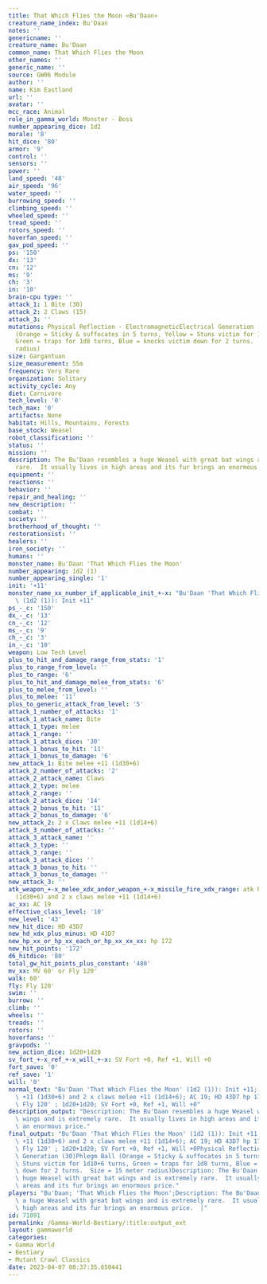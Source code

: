 ```yaml
---
title: That Which Flies the Moon «Bu'Daan»
creature_name_index: Bu'Daan
notes: ''
genericname: ''
creature_name: Bu'Daan
common_name: That Which Flies the Moon
other_names: ''
generic_name: ''
source: GW06 Module
author: ''
name: Kim Eastland
url: ''
avatar: ''
mcc_race: Animal
role_in_gamma_world: Monster - Boss
number_appearing_dice: 1d2
morale: '8'
hit_dice: '80'
armor: '9'
control: ''
sensors: ''
power: ''
land_speed: '48'
air_speed: '96'
water_speed: ''
burrowing_speed: ''
climbing_speed: ''
wheeled_speed: ''
tread_speed: ''
rotors_speed: ''
hoverfan_speed: ''
gav_pod_speed: ''
ps: '150'
dx: '13'
cn: '12'
ms: '9'
ch: '3'
in: '10'
brain-cpu type: ''
attack_1: 1 Bite (30)
attack_2: 2 Claws (15)
attack_3: ''
mutations: Physical Reflection - ElectromagneticElectrical Generation (30)Phlegm Ball
  (Orange = Sticky & suffocates in 5 turns, Yellow = Stuns victim for 1d10+6 turns,
  Green = traps for 1d8 turns, Blue = knocks victim down for 2 turns.  Size = 15 meter
  radius)
size: Gargantuan
size_measurement: 55m
frequency: Very Rare
organization: Solitary
activity_cycle: Any
diet: Carnivore
tech_level: '0'
tech_max: '0'
artifacts: None
habitat: Hills, Mountains, Forests
base_stock: Weasel
robot_classification: ''
status: ''
mission: ''
description: The Bu'Daan resembles a huge Weasel with great bat wings and is extremely
  rare.  It usually lives in high areas and its fur brings an enormous price.
equipment: ''
reactions: ''
behavior: ''
repair_and_healing: ''
new_description: ''
combat: ''
society: ''
brotherhood_of_thought: ''
restorationsist: ''
healers: ''
iron_society: ''
humans: ''
monster_name: Bu'Daan 'That Which Flies the Moon'
number_appearing: 1d2 (1)
number_appearing_single: '1'
init: '+11'
monster_name_xx_number_if_applicable_init_+-x: "Bu'Daan 'That Which Flies the Moon'\
  \ (1d2 (1)): Init +11"
ps_-_c: '150'
dx_-_c: '13'
cn_-_c: '12'
ms_-_c: '9'
ch_-_c: '3'
in_-_c: '10'
weapon: Low Tech Level
plus_to_hit_and_damage_range_from_stats: '1'
plus_to_range_from_level: ''
plus_to_range: '6'
plus_to_hit_and_damage_melee_from_stats: '6'
plus_to_melee_from_level: ''
plus_to_melee: '11'
plus_to_generic_attack_from_level: '5'
attack_1_number_of_attacks: '1'
attack_1_attack_name: Bite
attack_1_type: melee
attack_1_range: ''
attack_1_attack_dice: '30'
attack_1_bonus_to_hit: '11'
attack_1_bonus_to_damage: '6'
new_attack_1: Bite melee +11 (1d30+6)
attack_2_number_of_attacks: '2'
attack_2_attack_name: Claws
attack_2_type: melee
attack_2_range: ''
attack_2_attack_dice: '14'
attack_2_bonus_to_hit: '11'
attack_2_bonus_to_damage: '6'
new_attack_2: 2 x Claws melee +11 (1d14+6)
attack_3_number_of_attacks: ''
attack_3_attack_name: ''
attack_3_type: ''
attack_3_range: ''
attack_3_attack_dice: ''
attack_3_bonus_to_hit: ''
attack_3_bonus_to_damage: ''
new_attack_3: ''
atk_weapon_+-x_melee_xdx_andor_weapon_+-x_missile_fire_xdx_range: atk bite melee +11
  (1d30+6) and 2 x claws melee +11 (1d14+6)
ac_xx: AC 19
effective_class_level: '10'
new_level: '43'
new_hit_dice: HD 43D7
new_hd_xdx_plus_minus: HD 43D7
new_hp_xx_or_hp_xx_each_or_hp_xx_xx_xx: hp 172
new_hit_points: '172'
d6_hitdice: '80'
total_gw_hit_points_plus_constant: '480'
mv_xx: MV 60' or Fly 120'
walk: 60'
fly: Fly 120'
swim: ''
burrow: ''
climb: ''
wheels: ''
treads: ''
rotors: ''
hoverfans: ''
gravpods: ''
new_action_dice: 1d20+1d20
sv_fort_+-x_ref_+-x_will_+-x: SV Fort +0, Ref +1, Will +0
fort_save: '0'
ref_save: '1'
will: '0'
normal_text: "Bu'Daan 'That Which Flies the Moon' (1d2 (1)): Init +11; atk bite melee\
  \ +11 (1d30+6) and 2 x claws melee +11 (1d14+6); AC 19; HD 43D7 hp 172; MV 60' or\
  \ Fly 120' ; 1d20+1d20; SV Fort +0, Ref +1, Will +0"
description_output: "Description: The Bu'Daan resembles a huge Weasel with great bat\
  \ wings and is extremely rare.  It usually lives in high areas and its fur brings\
  \ an enormous price."
final_output: "Bu'Daan 'That Which Flies the Moon' (1d2 (1)): Init +11; atk bite melee\
  \ +11 (1d30+6) and 2 x claws melee +11 (1d14+6); AC 19; HD 43D7 hp 172; MV 60' or\
  \ Fly 120' ; 1d20+1d20; SV Fort +0, Ref +1, Will +0Physical Reflection - ElectromagneticElectrical\
  \ Generation (30)Phlegm Ball (Orange = Sticky & suffocates in 5 turns, Yellow =\
  \ Stuns victim for 1d10+6 turns, Green = traps for 1d8 turns, Blue = knocks victim\
  \ down for 2 turns.  Size = 15 meter radius)Description: The Bu'Daan resembles a\
  \ huge Weasel with great bat wings and is extremely rare.  It usually lives in high\
  \ areas and its fur brings an enormous price."
players: "Bu'Daan; 'That Which Flies the Moon';Description: The Bu'Daan resembles\
  \ a huge Weasel with great bat wings and is extremely rare.  It usually lives in\
  \ high areas and its fur brings an enormous price.  |"
id: 71091
permalink: /Gamma-World-Bestiary/:title:output_ext
layout: gammaworld
categories:
- Gamma World
- Bestiary
- Mutant Crawl Classics
date: 2023-04-07 08:37:35.650441
---
```

